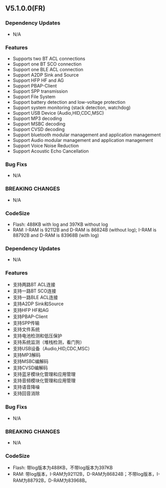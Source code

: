 ## V5.1.0.0(FR)

### Dependency Updates
 * N/A

### Features
* Supports two BT ACL connections
* Support one BT SCO connection
* Support one BLE ACL connection
* Support A2DP Sink and Source
* Support HFP HF and AG
* Support PBAP-Client
* Support SPP transmission
* Support File System
* Support battery detection and low-voltage protection
* Support system monitoring (stack detection, watchdog)
* Support USB Device (Audio,HID,CDC,MSC)
* Support MP3 decoding
* Support MSBC decoding
* Support CVSD decoding
* Support bluetooth modular management and application management
* Support Audio modular management and application management
* Support Voice Noise Reduction
* Support Acoustic Echo Cancellation

### Bug Fixs
* N/A

### BREAKING CHANGES
* N/A

### CodeSize
* Flash: 488KB with log and 397KB without log
* RAM: I-RAM is 92112B and D-RAM is 86824B (without log); I-RAM is 88792B and D-RAM is 83968B (with log)

### Dependency Updates
* N/A

### Features
* 支持两路BT ACL连接
* 支持一路BT SCO连接
* 支持一路BLE ACL连接
* 支持A2DP Sink和Source
* 支持HFP HF和AG
* 支持PBAP-Client
* 支持SPP传输
* 支持文件系统
* 支持电池检测和低压保护
* 支持系统监测（堆栈检测，看门狗）
* 支持USB设备（Audio,HID,CDC,MSC）
* 支持MP3解码
* 支持MSBC编解码
* 支持CVSD编解码
* 支持蓝牙模块化管理和应用管理
* 支持音频模块化管理和应用管理
* 支持语音降噪
* 支持回音消除

### Bug Fixs
* N/A

### BREAKING CHANGES
* N/A

### CodeSize
* Flash: 带log版本为488KB，不带log版本为397KB
* RAM: 带log版本，I-RAM为92112B，D-RAM为86824B；不带log版本，I-RAM为88792B，D-RAM为83968B。
